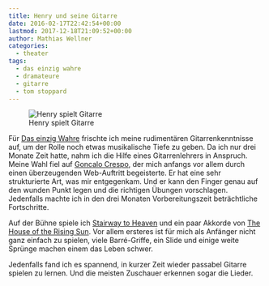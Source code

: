 ```yaml
---
title: Henry und seine Gitarre
date: 2016-02-17T22:42:54+00:00
lastmod: 2017-12-18T21:09:52+00:00
author: Mathias Wellner
categories:
  - theater
tags:
  - das einzig wahre
  - dramateure
  - gitarre
  - tom stoppard
---
```

<figure>
  <img sizes="100vw" srcset="https://farm2.staticflickr.com/1451/24988729941_4d633dce6a_n.jpg 320w, https://farm2.staticflickr.com/1451/24988729941_4d633dce6a_z.jpg 640w, https://farm2.staticflickr.com/1451/24988729941_4d633dce6a_c.jpg 800w, https://farm2.staticflickr.com/1451/24988729941_150b5b51eb_h.jpg 1600w" src="https://farm2.staticflickr.com/1451/24988729941_4d633dce6a_b.jpg" alt="Henry spielt Gitarre">
  <figcaption>Henry spielt Gitarre</figcaption>
</figure>

Für <a href="http://dramateure.ch/wordpress/produktionen/das-einzig-wahre/" title="Das einzig Wahre" target="_blank">Das einzig Wahre</a> frischte ich meine rudimentären Gitarrenkenntnisse auf, um der Rolle noch etwas musikalische Tiefe zu geben. Da ich nur drei Monate Zeit hatte, nahm ich die Hilfe eines Gitarrenlehrers in Anspruch. Meine Wahl fiel auf <a href="http://zuerichgitarrenunterricht.ch/" title="Gitarrenunterricht" target="_blank">Goncalo Crespo</a>, der mich anfangs vor allem durch einen überzeugenden Web-Auftritt begeisterte. Er hat eine sehr strukturierte Art, was mir entgegenkam. Und er kann den Finger genau auf den wunden Punkt legen und die richtigen Übungen vorschlagen. Jedenfalls machte ich in den drei Monaten Vorbereitungszeit beträchtliche Fortschritte. 

Auf der Bühne spiele ich <a href="https://de.wikipedia.org/wiki/Stairway_to_Heaven" title="Stairway to Heaven" target="_blank">Stairway to Heaven</a> und ein paar Akkorde von <a href="https://de.wikipedia.org/wiki/The_House_of_the_Rising_Sun" title="The House of the Rising Sun" target="_blank">The House of the Rising Sun</a>. Vor allem ersteres ist für mich als Anfänger nicht ganz einfach zu spielen, viele Barré-Griffe, ein Slide und einige weite Sprünge machen einem das Leben schwer. 

Jedenfalls fand ich es spannend, in kurzer Zeit wieder passabel Gitarre spielen zu lernen. Und die meisten Zuschauer erkennen sogar die Lieder.